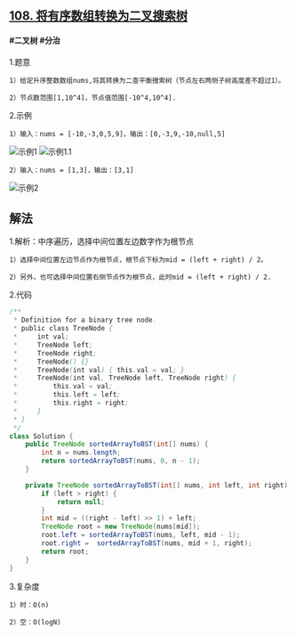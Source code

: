 ## [108. 将有序数组转换为二叉搜索树](https://leetcode.cn/problems/convert-sorted-array-to-binary-search-tree/)

#### #二叉树 #分治
1.题意

    1）给定升序整数数组nums,将其转换为二查平衡搜索树（节点左右两侧子树高度差不超过1）。

    2）节点数范围[1,10^4]，节点值范围[-10^4,10^4].

2.示例

    1）输入：nums = [-10,-3,0,5,9]，输出：[0,-3,9,-10,null,5]
![示例1](https://assets.leetcode.com/uploads/2021/02/18/btree1.jpg)
![示例1.1](https://assets.leetcode.com/uploads/2021/02/18/btree2.jpg)

    2）输入：nums = [1,3]，输出：[3,1]
![示例2](https://assets.leetcode.com/uploads/2021/02/18/btree.jpg)
## 解法
1.解析：中序遍历，选择中间位置左边数字作为根节点

    1）选择中间位置左边节点作为根节点，根节点下标为mid = (left + right) / 2。

    2）另外，也可选择中间位置右侧节点作为根节点，此时mid = (left + right) / 2.

2.代码
```java
/**
 * Definition for a binary tree node.
 * public class TreeNode {
 *     int val;
 *     TreeNode left;
 *     TreeNode right;
 *     TreeNode() {}
 *     TreeNode(int val) { this.val = val; }
 *     TreeNode(int val, TreeNode left, TreeNode right) {
 *         this.val = val;
 *         this.left = left;
 *         this.right = right;
 *     }
 * }
 */
class Solution {
    public TreeNode sortedArrayToBST(int[] nums) {
        int n = nums.length;
        return sortedArrayToBST(nums, 0, n - 1);
    }

    private TreeNode sortedArrayToBST(int[] nums, int left, int right) {
        if (left > right) {
            return null;
        }
        int mid = ((right - left) >> 1) + left;
        TreeNode root = new TreeNode(nums[mid]);
        root.left = sortedArrayToBST(nums, left, mid - 1);
        root.right =  sortedArrayToBST(nums, mid + 1, right);
        return root;
    } 
}
```
3.复杂度

    1）时：O(n)

    2）空：O(logN)
